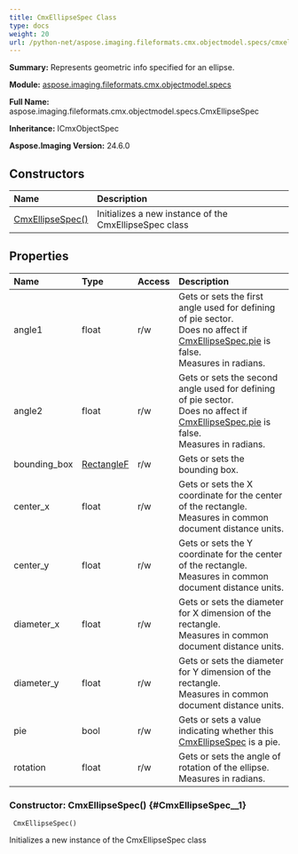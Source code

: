 ```yaml
---
title: CmxEllipseSpec Class
type: docs
weight: 20
url: /python-net/aspose.imaging.fileformats.cmx.objectmodel.specs/cmxellipsespec/
---
```


**Summary:** Represents geometric info specified for an ellipse.

**Module:** [aspose.imaging.fileformats.cmx.objectmodel.specs](/imaging/python-net/aspose.imaging.fileformats.cmx.objectmodel.specs/)

**Full Name:** aspose.imaging.fileformats.cmx.objectmodel.specs.CmxEllipseSpec

**Inheritance:** ICmxObjectSpec

**Aspose.Imaging Version:** 24.6.0

## **Constructors**
| **Name** | **Description** |
| :- | :- |
| [CmxEllipseSpec()](#CmxEllipseSpec__1) | Initializes a new instance of the CmxEllipseSpec class |
## **Properties**
| **Name** | **Type** | **Access** | **Description** |
| :- | :- | :- | :- |
| angle1 | float | r/w | Gets or sets the first angle used for defining of pie sector.<br/>            Does no affect if [CmxEllipseSpec.pie](/imaging/python-net/aspose.imaging.fileformats.cmx.objectmodel.specs/cmxellipsespec/) is <c>false</c>.<br/>            Measures in radians. |
| angle2 | float | r/w | Gets or sets the second angle used for defining of pie sector.<br/>            Does no affect if [CmxEllipseSpec.pie](/imaging/python-net/aspose.imaging.fileformats.cmx.objectmodel.specs/cmxellipsespec/) is <c>false</c>.<br/>            Measures in radians. |
| bounding_box | [RectangleF](/imaging/python-net/aspose.imaging/rectanglef) | r/w | Gets or sets the bounding box. |
| center_x | float | r/w | Gets or sets the X coordinate for the center of the rectangle.<br/>            Measures in common document distance units. |
| center_y | float | r/w | Gets or sets the Y coordinate for the center of the rectangle.<br/>            Measures in common document distance units. |
| diameter_x | float | r/w | Gets or sets the diameter for X dimension of the rectangle.<br/>            Measures in common document distance units. |
| diameter_y | float | r/w | Gets or sets the diameter for Y dimension of the rectangle.<br/>            Measures in common document distance units. |
| pie | bool | r/w | Gets or sets a value indicating whether this [CmxEllipseSpec](/imaging/python-net/aspose.imaging.fileformats.cmx.objectmodel.specs/cmxellipsespec/) is a pie. |
| rotation | float | r/w | Gets or sets the angle of rotation of the ellipse.<br/>            Measures in radians. |


### Constructor: CmxEllipseSpec() {#CmxEllipseSpec__1}


```
 CmxEllipseSpec() 
```

Initializes a new instance of the CmxEllipseSpec class

